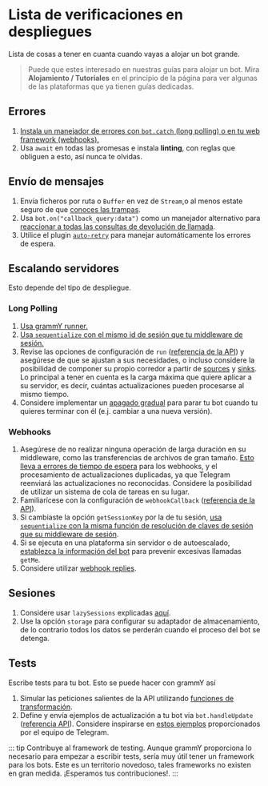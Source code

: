 # Lista de verificaciones en despliegues

Lista de cosas a tener en cuanta cuando vayas a alojar un bot grande.

> Puede que estes interesado en nuestras guías para alojar un bot.
> Mira **Alojamiento / Tutoriales** en el principio de la página para ver algunas de las plataformas que ya tienen guías dedicadas.

## Errores

1. [Instala un manejador de errores con `bot.catch` (long polling) o en tu web framework (webhooks).](../guide/errors)
2. Usa `await` en todas las promesas e instala **linting**, con reglas que obliguen a esto, así nunca te olvidas.

## Envío de mensajes

1. Envía ficheros por ruta o `Buffer` en vez de `Stream`,o al menos estate seguro de que [conoces las trampas](./transformers#casos-de-uso-de-las-funciones-de-transformacion).
2. Usa `bot.on("callback_query:data")` como un manejador alternativo para [reaccionar a todas las consultas de devolución de llamada](../plugins/keyboard#respondiendo-a-las-pulsaciones-del-teclado-en-linea).
3. Utilice el plugin [`auto-retry`](../plugins/auto-retry) para manejar automáticamente los errores de espera.

## Escalando servidores

Esto depende del tipo de despliegue.

### Long Polling

1. [Usa grammY runner.](../plugins/runner)
2. [Usa `sequentialize` con el mismo id de sesión que tu middleware de sesión.](./scaling#la-concurrencia-es-dificil)
3. Revise las opciones de configuración de `run` ([referencia de la API](/ref/runner/run)) y asegúrese de que se ajustan a sus necesidades, o incluso considere la posibilidad de componer su propio corredor a partir de [sources](/ref/runner/UpdateSource) y [sinks](/ref/runner/UpdateSink).
   Lo principal a tener en cuenta es la carga máxima que quiere aplicar a su servidor, es decir, cuántas actualizaciones pueden procesarse al mismo tiempo.
4. Considere implementar un [apagado gradual](../advanced/reliability#apagado-correcto) para parar tu bot cuando tu quieres terminar con él (e.j. cambiar a una nueva versión).

### Webhooks

1. Asegúrese de no realizar ninguna operación de larga duración en su middleware, como las transferencias de archivos de gran tamaño. [Esto lleva a errores de tiempo de espera](../guide/deployment-types#terminar-las-solicitudes-de-webhooks-a-tiempo) para los webhooks, y el procesamiento de actualizaciones duplicadas, ya que Telegram reenviará las actualizaciones no reconocidas. Considere la posibilidad de utilizar un sistema de cola de tareas en su lugar.
2. Familiarícese con la configuración de `webhookCallback` ([referencia de la API](/ref/core/webhookCallback)).
3. Si cambiaste la opción `getSessionKey` por la de tu sesión, [usa `sequentialize` con la misma función de resolución de claves de sesión que su middleware de sesión](./scaling#la-concurrencia-es-dificil).
4. Si se ejecuta en una plataforma sin servidor o de autoescalado, [establezca la información del bot](/ref/core/BotConfig) para prevenir excesivas llamadas `getMe`.
5. Considere utilizar [webhook replies](../guide/deployment-types#webhook-reply).

## Sesiones

1. Considere usar `lazySessions` explicadas [aquí](../plugins/session#lazy-sessions).
2. Use la opción `storage` para configurar su adaptador de almacenamiento, de lo contrario todos los datos se perderán cuando el proceso del bot se detenga.

## Tests

Escribe tests para tu bot. Esto se puede hacer con grammY así

1. Simular las peticiones salientes de la API utilizando [funciones de transformación](./transformers).
2. Define y envía ejemplos de actualización a tu bot via `bot.handleUpdate` ([referencia API](/ref/core/Bot#handleupdate)). Considere inspirarse en [estos ejemplos](https://core.telegram.org/bots/webhooks#testing-your-bot-with-updates) proporcionados por el equipo de Telegram.

::: tip Contribuye al framework de testing.
Aunque grammY proporciona lo necesario para empezar a escribir tests, sería muy útil tener un framework para los bots.
Este es un territorio novedoso, tales frameworks no existen en gran medida.
¡Esperamos tus contribuciones!.
:::
